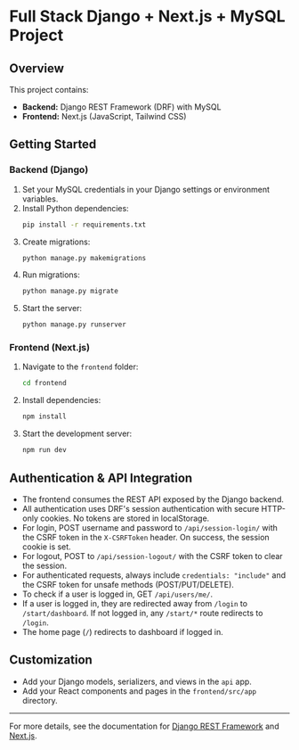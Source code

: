 # Full Stack Django + Next.js + MySQL Project

## Overview
This project contains:
- **Backend:** Django REST Framework (DRF) with MySQL
- **Frontend:** Next.js (JavaScript, Tailwind CSS)

## Getting Started

### Backend (Django)
1. Set your MySQL credentials in your Django settings or environment variables.
2. Install Python dependencies:
   ```bash
   pip install -r requirements.txt
   ```
3. Create migrations:
   ```bash
   python manage.py makemigrations
   ```
4. Run migrations:
   ```bash
   python manage.py migrate
   ```
5. Start the server:
   ```bash
   python manage.py runserver
   ```

### Frontend (Next.js)
1. Navigate to the `frontend` folder:
   ```bash
   cd frontend
   ```
2. Install dependencies:
   ```bash
   npm install
   ```
3. Start the development server:
   ```bash
   npm run dev
   ```

## Authentication & API Integration
- The frontend consumes the REST API exposed by the Django backend.
- All authentication uses DRF's session authentication with secure HTTP-only cookies. No tokens are stored in localStorage.
- For login, POST username and password to `/api/session-login/` with the CSRF token in the `X-CSRFToken` header. On success, the session cookie is set.
- For logout, POST to `/api/session-logout/` with the CSRF token to clear the session.
- For authenticated requests, always include `credentials: "include"` and the CSRF token for unsafe methods (POST/PUT/DELETE).
- To check if a user is logged in, GET `/api/users/me/`.
- If a user is logged in, they are redirected away from `/login` to `/start/dashboard`. If not logged in, any `/start/*` route redirects to `/login`.
- The home page (`/`) redirects to dashboard if logged in.

## Customization
- Add your Django models, serializers, and views in the `api` app.
- Add your React components and pages in the `frontend/src/app` directory.

---

For more details, see the documentation for [Django REST Framework](https://www.django-rest-framework.org/) and [Next.js](https://nextjs.org/).
